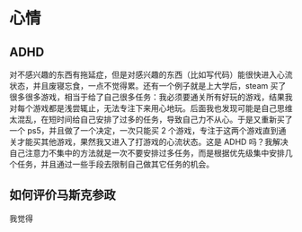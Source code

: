 # 心情

## ADHD

对不感兴趣的东西有拖延症，但是对感兴趣的东西（比如写代码）能很快进入心流状态，并且废寝忘食，一点不觉得累。还有一个例子就是上大学后，steam 买了很多很多游戏，相当于给了自己很多任务：我必须要通关所有好玩的游戏，结果我对每个游戏都是浅尝辄止，无法专注下来用心地玩。后面我也发现可能是自己思维太混乱，在短时间给自己安排了过多的任务，导致自己力不从心。于是又重新买了一个 ps5，并且做了一个决定，一次只能买 2 个游戏，专注于这两个游戏直到通关才能买其他游戏，果然我又进入了打游戏的心流状态。这是 ADHD 吗？我解决自己注意力不集中的方法就是一次不要安排过多任务，而是根据优先级集中安排几个任务，并且通过一些手段去限制自己做其它任务的机会。

## 如何评价马斯克参政
我觉得


##  